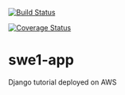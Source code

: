 [![Build Status](https://app.travis-ci.com/dhauss/swe1-app.svg?branch=main)](https://app.travis-ci.com/dhauss/swe1-app)

[![Coverage Status](https://coveralls.io/repos/github/dhauss/swe1-app/badge.svg?branch=main)](https://coveralls.io/github/dhauss/swe1-app?branch=main)

# swe1-app
Django tutorial deployed on AWS
